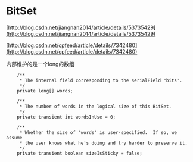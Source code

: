 # BitSet

[http://blog.csdn.net/jiangnan2014/article/details/53735429](http://blog.csdn.net/jiangnan2014/article/details/53735429)

[http://blog.csdn.net/cpfeed/article/details/7342480](http://blog.csdn.net/cpfeed/article/details/7342480)

内部维护的是一个long的数组

```text
    /**
     * The internal field corresponding to the serialField "bits".
     */
    private long[] words;

    /**
     * The number of words in the logical size of this BitSet.
     */
    private transient int wordsInUse = 0;

    /**
     * Whether the size of "words" is user-specified.  If so, we assume
     * the user knows what he's doing and try harder to preserve it.
     */
    private transient boolean sizeIsSticky = false;
```

